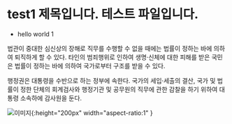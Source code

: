 # test1 제목입니다. 테스트 파일입니다.

* hello world 1

법관이 중대한 심신상의 장해로 직무를 수행할 수 없을 때에는 법률이 정하는 바에 의하여 퇴직하게 할 수 있다. 타인의 범죄행위로 인하여 생명·신체에 대한 피해를 받은 국민은 법률이 정하는 바에 의하여 국가로부터 구조를 받을 수 있다.

행정권은 대통령을 수반으로 하는 정부에 속한다. 국가의 세입·세출의 결산, 국가 및 법률이 정한 단체의 회계검사와 행정기관 및 공무원의 직무에 관한 감찰을 하기 위하여 대통령 소속하에 감사원을 둔다.


![이미지](https://drive.google.com/thumbnail?id=1-C02LDLqXEh_FghQXEv-R9W28ZGRBvcQ){:height="200px" width="aspect-ratio:1" }